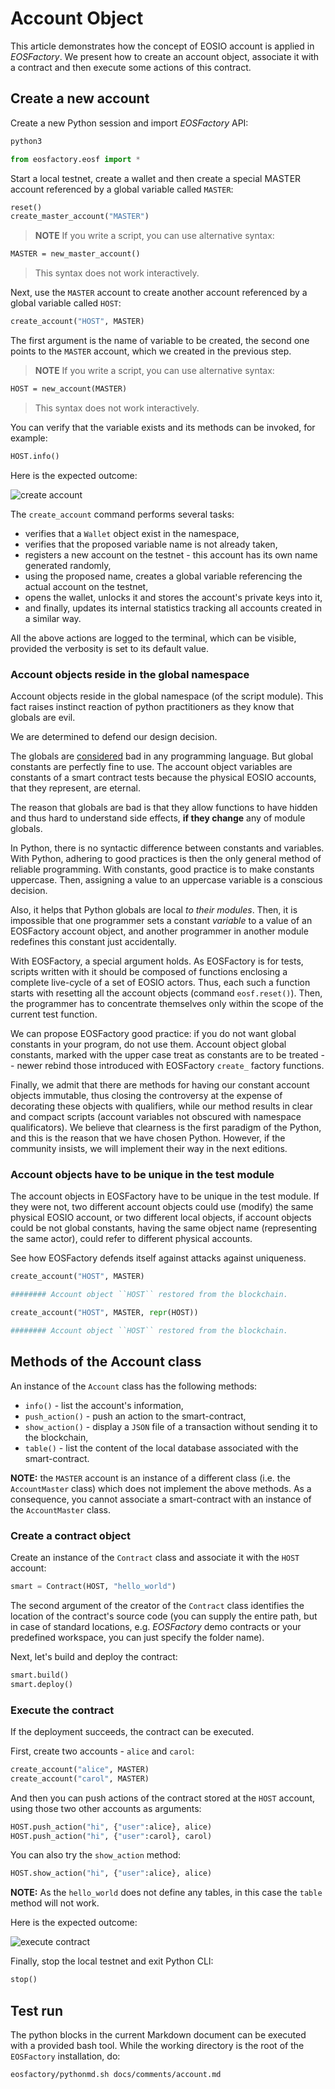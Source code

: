 # Account Object

This article demonstrates how the concept of EOSIO account is applied in *EOSFactory*.
We present how to create an account object, associate it with a contract and then execute some actions of this contract.

## Create a new account

Create a new Python session and import *EOSFactory* API:

```bash
python3
```

```python
from eosfactory.eosf import *
```

Start a local testnet, create a wallet and then create a special MASTER account referenced by a global variable called `MASTER`:

```python
reset()
create_master_account("MASTER")
```

>**NOTE** If you write a script, you can use alternative syntax:

```md
MASTER = new_master_account()
```
>This syntax does not work interactively.

Next, use the `MASTER` account to create another account referenced by a global variable called `HOST`:

```python
create_account("HOST", MASTER)
```

The first argument is the name of variable to be created, the second one points to the `MASTER` account, which we created in the previous step.

>**NOTE** If you write a script, you can use alternative syntax:

```md
HOST = new_account(MASTER)
```
>This syntax does not work interactively.

You can verify that the variable exists and its methods can be invoked, for example:

```python
HOST.info()
```

Here is the expected outcome:

![create account](../images/create_account.png)

The `create_account` command performs several tasks:

* verifies that a `Wallet` object exist in the namespace,
* verifies that the proposed variable name is not already taken,
* registers a new account on the testnet - this account has its own name generated randomly,
* using the proposed name, creates a global variable referencing the actual account on the testnet,
* opens the wallet, unlocks it and stores the account's private keys into it,
* and finally, updates its internal statistics tracking all accounts created in a similar way.

All the above actions are logged to the terminal, which can be visible, provided the verbosity is set to its default value.

### Account objects reside in the global namespace

Account objects reside in the global namespace (of the script module). This fact raises instinct reaction of python practitioners as they know that globals are evil. 

We are determined to defend our design decision.

The globals are [considered](https://stackoverflow.com/questions/19158339/why-are-global-variables-evil) bad in any programming language. But global constants are perfectly fine to use. The account object variables are constants of a smart contract tests because the physical EOSIO accounts, that they represent, are eternal. 

The reason that globals are bad is that they allow functions to have hidden and thus hard to understand side effects, **if they change** any of module globals.

In Python, there is no syntactic difference between constants and variables.
With Python, adhering to good practices is then the only general method of reliable programming. With constants, good practice is to make constants uppercase. Then, assigning a value to an uppercase variable is a conscious decision. 

Also, it helps that Python globals are local *to their modules*. Then, it is impossible that one programmer sets a constant *variable* to a value of an EOSFactory account object, and another programmer in another module redefines this constant just accidentally.

With EOSFactory, a special argument holds. As EOSFactory is for tests, scripts written with it should be composed of functions enclosing a complete live-cycle of a set of EOSIO actors. Thus, each such a function starts with resetting all the account objects (command `eosf.reset()`). Then, the programmer has to concentrate themselves only within the scope of the current test function.

We can propose EOSFactory good practice: if you do not want global constants in your program, do not use them. Account object global constants, marked with the upper case treat as constants are to be treated -- newer rebind those introduced with EOSFactory `create_` factory functions. 

Finally, we admit that there are methods for having our constant account objects immutable, thus closing the controversy at the expense of decorating these objects with qualifiers, while our method results in clear and compact scripts (account variables not obscured with namespace qualificators). We believe that clearness is the first paradigm of the Python, and this is the reason that we have chosen Python. However, if the community insists, we will implement their way in the next editions.

### Account objects have to be unique in the test module

The account objects in EOSFactory have to be unique in the test module. If they 
were not, two different account objects could use (modify) the same physical 
EOSIO account, or two different local objects, if account objects could be not global constants, having the same object name (representing the same actor), could refer to different physical accounts.

See how EOSFactory defends itself against attacks against uniqueness.

```python
create_account("HOST", MASTER)
```
```bash
######## Account object ``HOST`` restored from the blockchain.
```
```python
create_account("HOST", MASTER, repr(HOST))
```
```bash
######## Account object ``HOST`` restored from the blockchain.
```

## Methods of the Account class

An instance of the `Account` class has the following methods:

* `info()` - list the account's information,
* `push_action()` - push an action to the smart-contract,
* `show_action()` - display a `JSON` file of a transaction without sending it to the blockchain,
* `table()` - list the content of the local database associated with the smart-contract.

**NOTE:** the `MASTER` account is an instance of a different class (i.e. the `AccountMaster` class) which does not implement the above methods. As a consequence, you cannot associate a smart-contract with an instance of the `AccountMaster` class.

### Create a contract object

Create an instance of the `Contract` class and associate it with the `HOST` account:

```python
smart = Contract(HOST, "hello_world")
```

The second argument of the creator of the `Contract` class identifies the location of the contract's source code (you can supply the entire path, but in case of standard locations, e.g. *EOSFactory* demo contracts or your predefined workspace, you can just specify the folder name).

Next, let's build and deploy the contract:

```python
smart.build()
smart.deploy()
```

### Execute the contract

If the deployment succeeds, the contract can be executed.

First, create two accounts - `alice` and `carol`:

```python
create_account("alice", MASTER)
create_account("carol", MASTER)
```

And then you can push actions of the contract stored at the `HOST` account, using those two other accounts as arguments:

```python
HOST.push_action("hi", {"user":alice}, alice)
HOST.push_action("hi", {"user":carol}, carol)
```

You can also try the `show_action` method:

```python
HOST.show_action("hi", {"user":alice}, alice)
```

**NOTE:** As the `hello_world` does not define any tables, in this case the `table` method will not work.

Here is the expected outcome:

![execute contract](../images/execute_contract.png)

Finally, stop the local testnet and exit Python CLI:

```python
stop()
```

## Test run

The python blocks in the current Markdown document can be executed with a provided bash tool. While the working directory is the root of the `EOSFactory` installation, do:

```bash
eosfactory/pythonmd.sh docs/comments/account.md
```